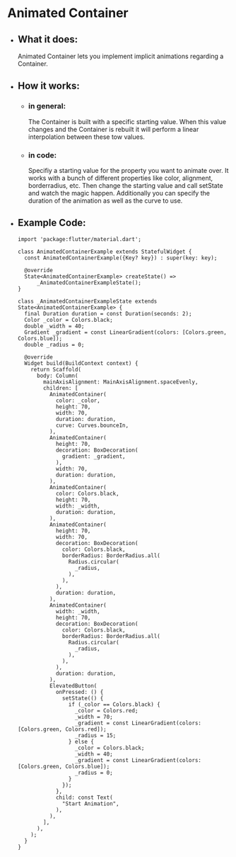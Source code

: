 # Animated Container

- ## What it does:
  Animated Container lets you implement implicit animations regarding a Container.

- ## How it works:
  - ### in general:
    The Container is built with a specific starting value. When this value changes and the Container is rebuilt it will perform a linear interpolation between these tow values.

  - ### in code:
    Specifiy a starting value for the property you want to animate over. It works with a bunch of different properties like color, alignment, borderradius, etc. Then change the starting value and call setState and watch the magic happen. Additionally you can specify the duration of the animation as well as the curve to use.

- ## Example Code:
      import 'package:flutter/material.dart';

      class AnimatedContainerExample extends StatefulWidget {
        const AnimatedContainerExample({Key? key}) : super(key: key);

        @override
        State<AnimatedContainerExample> createState() =>
            _AnimatedContainerExampleState();
      }

      class _AnimatedContainerExampleState extends State<AnimatedContainerExample> {
        final Duration duration = const Duration(seconds: 2);
        Color _color = Colors.black;
        double _width = 40;
        Gradient _gradient = const LinearGradient(colors: [Colors.green, Colors.blue]);
        double _radius = 0;

        @override
        Widget build(BuildContext context) {
          return Scaffold(
            body: Column(
              mainAxisAlignment: MainAxisAlignment.spaceEvenly,
              children: [
                AnimatedContainer(
                  color: _color,
                  height: 70,
                  width: 70,
                  duration: duration,
                  curve: Curves.bounceIn,
                ),
                AnimatedContainer(
                  height: 70,
                  decoration: BoxDecoration(
                    gradient: _gradient,
                  ),
                  width: 70,
                  duration: duration,
                ),
                AnimatedContainer(
                  color: Colors.black,
                  height: 70,
                  width: _width,
                  duration: duration,
                ),
                AnimatedContainer(
                  height: 70,
                  width: 70,
                  decoration: BoxDecoration(
                    color: Colors.black,
                    borderRadius: BorderRadius.all(
                      Radius.circular(
                        _radius,
                      ),
                    ),
                  ),
                  duration: duration,
                ),
                AnimatedContainer(
                  width: _width,
                  height: 70,
                  decoration: BoxDecoration(
                    color: Colors.black,
                    borderRadius: BorderRadius.all(
                      Radius.circular(
                        _radius,
                      ),
                    ),
                  ),
                  duration: duration,
                ),
                ElevatedButton(
                  onPressed: () {
                    setState(() {
                      if (_color == Colors.black) {
                        _color = Colors.red;
                        _width = 70;
                        _gradient = const LinearGradient(colors: [Colors.green, Colors.red]);
                        _radius = 15;
                      } else {
                        _color = Colors.black;
                        _width = 40;
                        _gradient = const LinearGradient(colors: [Colors.green, Colors.blue]);
                        _radius = 0;
                      }
                    });
                  },
                  child: const Text(
                    "Start Animation",
                  ),
                ),
              ],
            ),
          );
        }
      }
